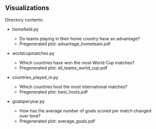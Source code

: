 ## Visualizations

Directory contents:

* homefield.py
  - Do teams playing in their home country have an advantage?
  - Pregenerated plot: advantage_hometeam.pdf

* worldcupmatches.py
  - Which countries have won the most World Cup matches?
  - Pregenerated plot: all_teams_world_cup.pdf

* countries_played_in.py
  - Which countries host the most international matches?
  - Pregenerated plot: best_hosts.pdf

* goalsperyear.py
  - How has the average number of goals scored per match changed over time?
  - Pregenerated plot: average_goals.pdf

